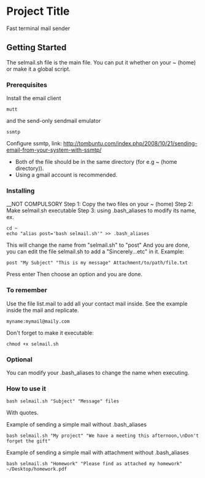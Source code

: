 # Project Title

Fast terminal mail sender

## Getting Started

The selmail.sh file is the main file. You can put it whether on your ~ (home) or make it a global script. 

### Prerequisites

Install the email client

```
mutt
```
and the send-only sendmail emulator

```
ssmtp
```

Configure ssmtp,
link: http://tombuntu.com/index.php/2008/10/21/sending-email-from-your-system-with-ssmtp/

- Both of the file should be in the same directory (for e.g ~ (home directory)).
- Using a gmail account is recommended.

### Installing

__NOT COMPULSORY
Step 1: Copy the two files on your ~ (home)
Step 2: Make selmail.sh executable
Step 3: using .bash_aliases to modify its name, ex.
```
cd ~
echo "alias post='bash selmail.sh'" >> .bash_aliases
```
This will change the name from "selmail.sh" to "post"
And you are done, you can edit the file selmail.sh to add a "Sincerely...etc" in it.
Example:
```
post "My Subject" "This is my message" Attachment/to/path/file.txt
```
Press enter
Then choose an option and you are done.

### To remember
Use the file list.mail to add all your contact mail inside.
See the example inside the mail and replicate.

```
myname:mymail@maily.com
```
Don't forget to make it executable: 
```
chmod +x selmail.sh
```

### Optional
You can modify your .bash_aliases to change the name when executing.

### How to use it

```
bash selmail.sh "Subject" "Message" files
```
With quotes.

Example of sending a simple mail without .bash_aliases

```
bash selmail.sh "My project" "We have a meeting this afternoon,\nDon't forget the gift"
```

Example of sending a simple mail with attachment without .bash_aliases

```
bash selmail.sh "Homework" "Please find as attached my homework" ~/Desktop/homework.pdf
```


